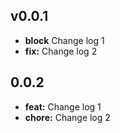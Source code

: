 ## v0.0.1

- **block** Change log 1
- **fix:** Change log 2

## 0.0.2

- **feat:** Change log 1
- **chore:** Change log 2
